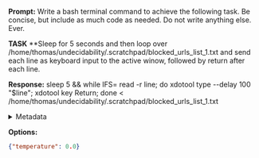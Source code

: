 **Prompt:**
Write a bash terminal command to achieve the following task.
Be concise, but include as much code as needed. Do not write anything else. Ever.

**TASK**
**Sleep for 5 seconds and then loop over /home/thomas/undecidability/.scratchpad/blocked_urls_list_1.txt and send each line as keyboard input to the active winow, followed by return after each line.


**Response:**
sleep 5 && while IFS= read -r line; do xdotool type --delay 100 "$line"; xdotool key Return; done < /home/thomas/undecidability/.scratchpad/blocked_urls_list_1.txt

<details><summary>Metadata</summary>

- Duration: 1287 ms
- Datetime: 2024-01-13T16:58:20.228440
- Model: gpt-3.5-turbo-0613

</details>

**Options:**
```json
{"temperature": 0.0}
```

